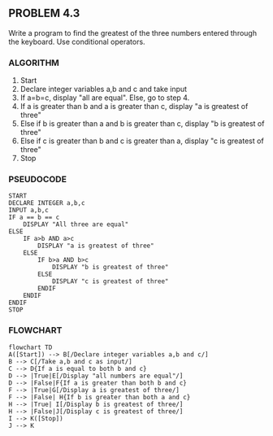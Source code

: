 ## PROBLEM 4.3
Write a program to find the greatest of the three numbers entered through the keyboard. Use conditional operators.

### ALGORITHM

1. Start
2. Declare integer variables a,b and c and take input
3. If a=b=c, display "all are equal". Else, go to step 4.
4. If a is greater than b and a is greater than c, display "a is greatest of three"
5. Else if b is greater than a and b is greater than c, display "b is greatest of three"
6. Else if c is greater than b and c is greater than a, display "c is greatest of three"
7. Stop
### PSEUDOCODE

```pseudocode
START
DECLARE INTEGER a,b,c
INPUT a,b,c
IF a == b == c
    DISPLAY "All three are equal"
ELSE
    IF a>b AND a>c
        DISPLAY "a is greatest of three"
    ELSE
        IF b>a AND b>c
            DISPLAY "b is greatest of three"
        ELSE
            DISPLAY "c is greatest of three"
        ENDIF
    ENDIF
ENDIF
STOP
```

### FLOWCHART

```mermaid
flowchart TD
A([Start]) --> B[/Declare integer variables a,b and c/]
B --> C[/Take a,b and c as input/]
C --> D{If a is equal to both b and c}
D --> |True|E[/Display "all numbers are equal"/]
D --> |False|F{If a is greater than both b and c}
F --> |True|G[/Display a is greatest of three/]
F --> |False| H{If b is greater than both a and c}
H --> |True| I[/Display b is greatest of three/]
H --> |False|J[/Display c is greatest of three/]
I --> K([Stop])
J --> K
```